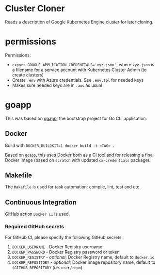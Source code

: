 # Cluster Cloner
Reads a description of Google Kubernetes Engine cluster for later cloning.

# permissions

Permissions:

- `export GOOGLE_APPLICATION_CREDENTIALS='xyz.json'`, where `xyz.json` is a filename for a service account with  Kubernetes Cluster Admin (to create clusters)
- Create `.env` with Azure credentials. See `.env.tpl` for needed keys
- Makes sure needed keys are in `.aws` as usual



# goapp
This was based on [goapp](https://github.com/alexei-led/goapp), the bootstrap project for Go CLI application.

## Docker
Build with `DOCKER_BUILDKIT=1 docker build -t <TAG> .`

Based on `goapp`, this uses Docker both as a CI tool and for releasing a final Docker image 
(based on `scratch` with updated `ca-credentials` package).

## Makefile

The `Makefile` is used for task automation: compile, lint, test and etc.

## Continuous Integration

GitHub action `Docker CI` is used.

### Required GitHub secrets

For GitHub CI, please specify the following GitHub secrets:

1. `DOCKER_USERNAME` - Docker Registry username
2. `DOCKER_PASSWORD` - Docker Registry password or token
3. `DOCKER_REGISTRY` - _optional_; Docker Registry name, default to `docker.io`
4. `DOCKER_REPOSITORY` - _optional_; Docker image repository name, default to `$GITHUB_REPOSITORY` (i.e. `user/repo`)
